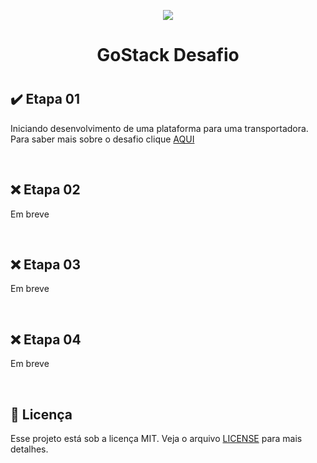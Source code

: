 <p align="center">
<img align="center" src="https://github.com/Rocketseat/bootcamp-gostack-desafio-02/blob/master/.github/logo.png">
</p>
<h1 align="center">GoStack Desafio<h1>

## 	:heavy_check_mark: Etapa 01

Iniciando desenvolvimento de uma plataforma para uma transportadora. Para saber mais sobre o desafio clique [AQUI](https://github.com/Rocketseat/bootcamp-gostack-desafio-02/blob/master/README.md#desafio-02-iniciando-aplica%C3%A7%C3%A3o)

</br>

## 	:x: Etapa 02

Em breve

</br>

## 	:x: Etapa 03

Em breve

</br>

## 	:x: Etapa 04

Em breve

</br>

## :pencil: Licença

Esse projeto está sob a licença MIT. Veja o arquivo [LICENSE](https://github.com/Rocketseat/bootcamp-gostack-desafio-02/blob/master/LICENSE.md) para mais detalhes.
